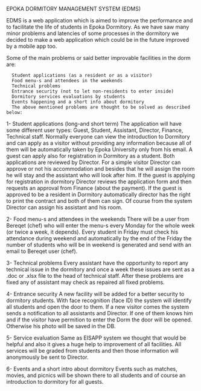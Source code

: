

EPOKA DORMITORY MANAGEMENT SYSTEM (EDMS)

EDMS is a web application which is aimed to improve the performance and to facilitate the life of students in Epoka Dormitory. As we have saw many minor problems and latencies of some processes in the dormitory we decided to make a web application which could be in the future improved by a mobile app too.

Some of the main problems or said better improvable facilities in the dorm are:

      Student applications (as a resident or as a visitor)
      Food menu-s and attendees in the weekends
      Technical problems 
      Entrance security (not to let non-residents to enter inside)
      Dormitory services evaluations by students
      Events happening and a short info about dormitory
      The above mentioned problems are thought to be solved as described below:

1- Student applications (long-and short term)
    The application will have some different user types: Guest, Student, Assistant, Director, Finance, Technical staff.
    Normally everyone can view the introduction to Dormitory and can apply as a visitor without providing any information because all of them will be automatically taken by Epoka University only from his email. A guest can apply also for registration in Dormitory as a student. Both applications are reviewed by Director. For a simple visitor Director can approve or not his accommodation and besides that he will assign the room he will stay and the assistant who will look after him.
    If the guest is applying for registration in dormitory Director reviews the application form and then requests an approval from Finance (about the payment). If the guest is approved to be a resident in Dormitory automatically director has the right to print the contract and both of them can sign. Of course from the system Director can assign his assistant and his room.

2- Food menu-s and attendees in the weekends
  There will be a user from Bereqet (chef) who will enter the menu-s every Monday for the whole week (or twice a week, it depends). Every student in Friday must check his attendance during weekend and automatically by the end of the Friday the number of students who will be in weekend is generated and send with an email to Bereqet user (chef).

3- Technical problems
  Every assistant have the opportunity to report any technical issue in the dormitory and once a week these issues are sent as a .doc or .xlsx file to the head of technical staff. After these problems are fixed any of assistant may check as repaired all fixed problems.

4- Entrance security
  A new facility will be added for a better security to dormitory students. With face recognition (face ID) the system will identify all students and open the door to them. If a new visitor comes the system sends a notification to all assistants and Director. If one of them knows him and if the visitor have permition to enter the Dorm the door will be opened. Otherwise his photo will be saved in the DB.

5- Service evaluation
  Same as EISAPP system we thought that would be helpful and also it gives a huge help to improvement of all facilities. All services will be graded from students and then those information will anonymously be sent to Director.

6- Events and a short intro about dormitory
  Events such as matches, movies, and picnics will be shown there to all students and of course an introduction to dormitory for all guests.




